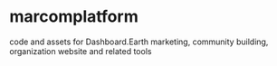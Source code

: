 # marcomplatform
code and assets for Dashboard.Earth marketing, community building, organization website and related tools
